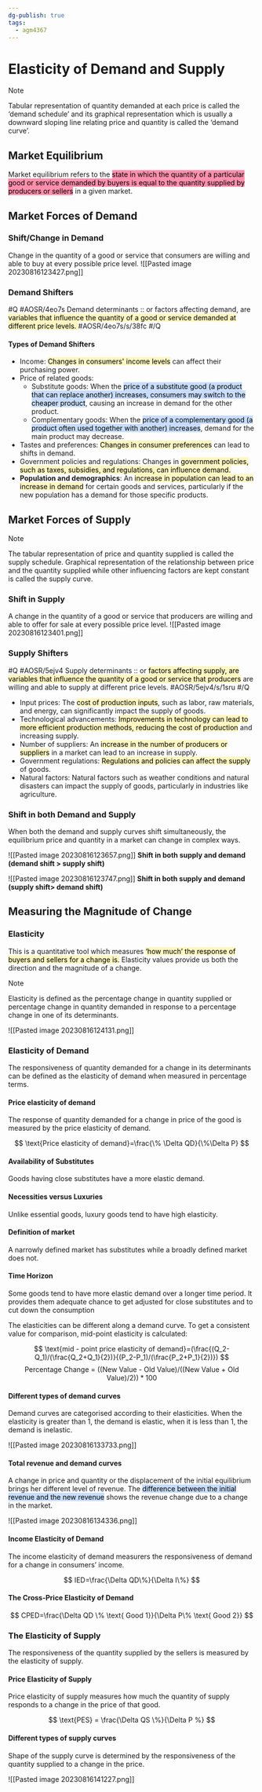 ```yaml
---
dg-publish: true
tags:
  - agm4367
---
```

# Elasticity of Demand and Supply  

>[!Note]
>Tabular representation of quantity demanded at each price is called the ‘demand  schedule’ and its graphical representation which is usually a downward sloping line  relating price and quantity is called the ‘demand curve’. 

## Market Equilibrium

Market equilibrium refers to the <mark style="background: #FF5582A6;">state in which the quantity of a particular good or service demanded by buyers is equal to the quantity supplied by producers or sellers</mark> in a given market. 

## Market Forces of Demand  

### Shift/Change in Demand
Change in the quantity of a good or service that consumers are willing and able to buy at every possible price level.
![[Pasted image 20230816123427.png]]

### Demand Shifters
#Q #AOSR/4eo7s
Demand determinants :: or factors affecting demand, are <mark style="background: #FFF3A3A6;">variables that influence the quantity of a good or service demanded  at different price levels. </mark> #AOSR/4eo7s/s/38fc
#/Q

#### Types of Demand Shifters
- Income: <mark style="background: #FFF3A3A6;">Changes in consumers' income levels</mark> can affect their purchasing power.
- Price of related goods:
	- Substitute goods: When the <mark style="background: #ADCCFFA6;">price of a substitute good (a product that can replace another) increases, consumers may switch to the cheaper product</mark>, causing an increase in demand for the other product.
	- Complementary goods: When the <mark style="background: #ADCCFFA6;">price of a complementary good (a product often used together with another) increases</mark>, demand for the main product may decrease.
- Tastes and preferences: <mark style="background: #FFF3A3A6;">Changes in consumer preferences</mark> can lead to shifts in demand.
- Government policies and regulations: Changes in <mark style="background: #FFF3A3A6;">government policies, such as taxes, subsidies, and regulations, can influence demand.</mark>
- **Population and demographics**: An <mark style="background: #FFF3A3A6;">increase in population can lead to an increase in demand</mark> for certain goods and services, particularly if the new population has a demand for those specific products.

## Market Forces of Supply  

>[!Note]
>The tabular representation of price and quantity supplied is called the supply schedule.  Graphical representation of the relationship between price and the quantity supplied  while other influencing factors are kept constant is called the supply curve. 

### Shift in Supply
A change in the quantity of a good or service that producers are willing and able to offer for sale at every possible price level.
![[Pasted image 20230816123401.png]]
### Supply Shifters
#Q #AOSR/5ejv4
Supply determinants :: or <mark style="background: #FFF3A3A6;">factors affecting supply, are variables that influence the quantity of a good or service that producers</mark> are willing and able to supply at different price levels. #AOSR/5ejv4/s/1sru
#/Q
- Input prices: The <mark style="background: #FFF3A3A6;">cost of production inputs</mark>, such as labor, raw materials, and energy, can significantly impact the supply of goods.
- Technological advancements: <mark style="background: #FFF3A3A6;">Improvements in technology can lead to more efficient production methods, reducing the cost of production</mark> and increasing supply. 
- Number of suppliers: An <mark style="background: #FFF3A3A6;">increase in the number of producers or suppliers</mark> in a market can lead to an increase in supply.
- Government regulations: <mark style="background: #FFF3A3A6;">Regulations and policies can affect the supply</mark> of goods.
- Natural factors: Natural factors such as weather conditions and natural disasters can impact the supply of goods, particularly in industries like agriculture.

### Shift in both Demand and Supply

When both the demand and supply curves shift simultaneously, the equilibrium price and quantity in a market can change in complex ways.

![[Pasted image 20230816123657.png]]
**Shift in both supply and demand (demand shift > supply shift)**

![[Pasted image 20230816123747.png]]
**Shift in both supply and demand (supply shift> demand shift)**

## Measuring the Magnitude of Change

### Elasticity
This is a quantitative tool which measures <mark style="background: #FFF3A3A6;">‘how much’ the response of buyers and sellers for a change is.</mark> Elasticity values provide us both the direction and the magnitude of a change.

> [!note]
>  Elasticity is defined as the percentage change in quantity supplied or percentage change in quantity demanded in response to a percentage change in one of its determinants.

![[Pasted image 20230816124131.png]]

### Elasticity of Demand

The responsiveness of quantity demanded for a change in its determinants can be defined as the elasticity of demand when measured in percentage terms.

#### Price elasticity of demand
The response of quantity demanded for a change in price of the good is measured by the price elasticity of demand.

$$
\text{Price elasticity of demand}=\frac{\% \Delta QD}{\%\Delta P}
$$
#### Availability of Substitutes
Goods having close substitutes have a more elastic demand.

#### Necessities versus Luxuries
Unlike essential goods, luxury goods tend to have high elasticity.

#### Definition of market
A narrowly defined market has substitutes while a broadly defined market does not.

#### Time Horizon
Some goods tend to have more elastic demand over a longer time period. It provides them adequate chance to get adjusted for close substitutes and to cut down the consumption

The elasticities can be different along a demand curve. To get a consistent value for comparison, mid-point elasticity is calculated:

$$
\text{mid - point price elasticity of demand}=(\frac{(Q_2-Q_1)/(\frac{Q_2+Q_1}{2})}{(P_2-P_1)/(\frac{P_2+P_1}{2})})
$$
$$
\text{Percentage Change = }((\text{New Value - Old Value}) / ((\text{New Value + Old Value}) / 2)) * 100%
$$
#### Different types of demand curves
Demand curves are categorised according to their elasticities. When the elasticity is greater than 1, the demand is elastic, when it is less than 1, the demand is inelastic.

![[Pasted image 20230816133733.png]]

#### Total revenue and demand curves

A change in price and quantity or the displacement of the initial equilibrium brings her different level of revenue. The <mark style="background: #ADCCFFA6;">difference between the initial revenue and the new revenue</mark> shows the revenue change due to a change in the market.

![[Pasted image 20230816134336.png]]

#### Income Elasticity of Demand
The income elasticity of demand measurers the responsiveness of demand for a change in consumers’ income.

$$
IED=\frac{\Delta QD\%}{\Delta I\%}
$$


#### The Cross-Price Elasticity of Demand

$$
CPED=\frac{\Delta QD \% \text{ Good 1}}{\Delta P\% \text{ Good 2}}
$$
### The Elasticity of Supply
The responsiveness of the quantity supplied by the sellers is measured by the elasticity of supply.

#### Price Elasticity of Supply
Price elasticity of supply measures how much the quantity of supply responds to a change in the price of that good.

$$
\text{PES} = \frac{\Delta QS \%}{\Delta P %}
$$
#### Different types of supply curves
Shape of the supply curve is determined by the responsiveness of the quantity supplied to a change in the price.

![[Pasted image 20230816141227.png]]
